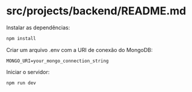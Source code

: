 # src/projects/backend/README.md

Instalar as dependências:

```bash
npm install
```

Criar um arquivo .env com a URI de conexão do MongoDB:

```env
MONGO_URI=your_mongo_connection_string
```

Iniciar o servidor:

```bash
npm run dev
```
